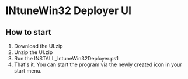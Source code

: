 # INtuneWin32 Deployer UI

## How to start
1. Download the UI.zip
2. Unzip the UI.zip
3. Run the INSTALL_IntuneWin32Deployer.ps1
4. That's it. You can start the program via the newly created icon in your start menu. 